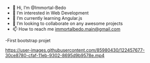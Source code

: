 - 👋 Hi, I’m @Immortal-Bedo
- 👀 I’m interested in Web Development 
- 🌱 I’m currently learning Angular.js
- 💞️ I’m looking to collaborate on any awesome projects
- 📫 How to reach me immortalbedo.main@gmail.com

-First bootstrap projet

https://user-images.githubusercontent.com/85980430/122457677-30ce8780-cfaf-11eb-9302-8695d9b9578e.mp4

<!---
Immortal-Bedo/Immortal-Bedo is a ✨ special ✨ repository because its `README.md` (this file) appears on your GitHub profile.
You can click the Preview link to take a look at your changes.
--->

